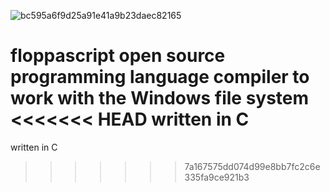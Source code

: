 ![bc595a6f9d25a91e41a9b23daec82165](https://user-images.githubusercontent.com/86683130/145676788-d45915af-001b-4568-ba1d-eeaac1455207.jpg)



floppascript open source programming language compiler to work with the Windows file system
<<<<<<< HEAD
written in C
=======
written in C
>>>>>>> 7a167575dd074d99e8bb7fc2c6e335fa9ce921b3
